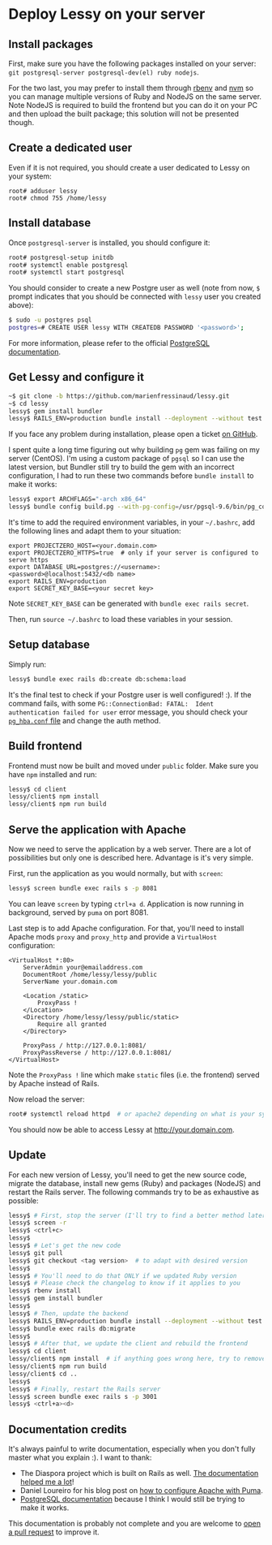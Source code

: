 # Deploy Lessy on your server

## Install packages

First, make sure you have the following packages installed on your server: `git
postgresql-server postgresql-dev(el) ruby nodejs`.

For the two last, you may prefer to install them through
[rbenv](https://github.com/rbenv/rbenv) and
[nvm](https://github.com/creationix/nvm) so you can manage multiple versions
of Ruby and NodeJS on the same server. Note NodeJS is required to build the
frontend but you can do it on your PC and then upload the built package; this
solution will not be presented though.

## Create a dedicated user

Even if it is not required, you should create a user dedicated to Lessy
on your system:

```
root# adduser lessy
root# chmod 755 /home/lessy
```

## Install database

Once `postgresql-server` is installed, you should configure it:

```bash
root# postgresql-setup initdb
root# systemctl enable postgresql
root# systemctl start postgresql
```

You should consider to create a new Postgre user as well (note from now, `$`
prompt indicates that you should be connected with `lessy` user you
created above):

```bash
$ sudo -u postgres psql
postgres=# CREATE USER lessy WITH CREATEDB PASSWORD '<password>';
```

For more information, please refer to the official [PostgreSQL
documentation](https://wiki.postgresql.org/wiki/First_steps).

## Get Lessy and configure it

```bash
~$ git clone -b https://github.com/marienfressinaud/lessy.git
~$ cd lessy
lessy$ gem install bundler
lessy$ RAILS_ENV=production bundle install --deployment --without test development --path vendor
```

If you face any problem during installation, please open a ticket [on
GitHub](https://github.com/marienfressinaud/lessy/issues).

I spent quite a long time figuring out why building `pg` gem was failing on my
server (CentOS). I'm using a custom package of `pgsql` so I can use the latest
version, but Bundler still try to build the gem with an incorrect configuration,
I had to run these two commands before `bundle install` to make it works:

```bash
lessy$ export ARCHFLAGS="-arch x86_64"
lessy$ bundle config build.pg --with-pg-config=/usr/pgsql-9.6/bin/pg_config
```

It's time to add the required environment variables, in your `~/.bashrc`, add the
following lines and adapt them to your situation:

```
export PROJECTZERO_HOST=<your.domain.com>
export PROJECTZERO_HTTPS=true  # only if your server is configured to serve https
export DATABASE_URL=postgres://<username>:<password>@localhost:5432/<db name>
export RAILS_ENV=production
export SECRET_KEY_BASE=<your secret key>
```

Note `SECRET_KEY_BASE` can be generated with `bundle exec rails secret`.

Then, run `source ~/.bashrc` to load these variables in your session.

## Setup database

Simply run:

```bash
lessy$ bundle exec rails db:create db:schema:load
```

It's the final test to check if your Postgre user is well configured! :). If
the command fails, with some `PG::ConnectionBad: FATAL:  Ident authentication
failed for user` error message, you should check your [`pg_hba.conf`
file](https://www.postgresql.org/docs/9.1/static/auth-pg-hba-conf.html) and
change the auth method.

## Build frontend

Frontend must now be built and moved under `public` folder. Make
sure you have `npm` installed and run:

```bash
lessy$ cd client
lessy/client$ npm install
lessy/client$ npm run build
```

## Serve the application with Apache

Now we need to serve the application by a web server. There are a lot of
possibilities but only one is described here. Advantage is it's very simple.

First, run the application as you would normally, but with `screen`:

```bash
lessy$ screen bundle exec rails s -p 8081
```

You can leave `screen` by typing `ctrl+a d`. Application is now running in
background, served by `puma` on port 8081.

Last step is to add Apache configuration. For that, you'll need to install
Apache mods `proxy` and `proxy_http` and provide a `VirtualHost` configuration:

```
<VirtualHost *:80>
    ServerAdmin your@emailaddress.com
    DocumentRoot /home/lessy/lessy/public
    ServerName your.domain.com

    <Location /static>
        ProxyPass !
    </Location>
    <Directory /home/lessy/lessy/public/static>
        Require all granted
    </Directory>

    ProxyPass / http://127.0.0.1:8081/
    ProxyPassReverse / http://127.0.0.1:8081/
</VirtualHost>
```

Note the `ProxyPass !` line which make `static` files (i.e. the frontend)
served by Apache instead of Rails.

Now reload the server:

```bash
root# systemctl reload httpd  # or apache2 depending on what is your system
```

You should now be able to access Lessy at http://your.domain.com.

## Update

For each new version of Lessy, you'll need to get the new source code, migrate
the database, install new gems (Ruby) and packages (NodeJS) and restart the
Rails server. The following commands try to be as exhaustive as possible:

```bash
lessy$ # First, stop the server (I'll try to find a better method later ;))
lessy$ screen -r
lessy$ <ctrl+c>
lessy$
lessy$ # Let's get the new code
lessy$ git pull
lessy$ git checkout <tag version>  # to adapt with desired version
lessy$
lessy$ # You'll need to do that ONLY if we updated Ruby version
lessy$ # Please check the changelog to know if it applies to you
lessy$ rbenv install
lessy$ gem install bundler
lessy$
lessy$ # Then, update the backend
lessy$ RAILS_ENV=production bundle install --deployment --without test development --path vendor
lessy$ bundle exec rails db:migrate
lessy$
lessy$ # After that, we update the client and rebuild the frontend
lessy$ cd client
lessy/client$ npm install  # if anything goes wrong here, try to remove the node_modules folder
lessy/client$ npm run build
lessy/client$ cd ..
lessy$
lessy$ # Finally, restart the Rails server
lessy$ screen bundle exec rails s -p 3001
lessy$ <ctrl+a><d>
```

## Documentation credits

It's always painful to write documentation, especially when you don't fully
master what you explain :). I want to thank:

- The Diaspora project which is built on Rails as well. [The documentation
  helped me a lot](https://wiki.diasporafoundation.org/Installation)!
- Daniel Loureiro for his blog post on [how to configure Apache with
  Puma](http://www.learnwithdaniel.com/2015/01/apache-puma-via-reverse-proxy/).
- [PostgreSQL documentation](https://wiki.postgresql.org/wiki/Main_Page)
  because I think I would still be trying to make it works.

This documentation is probably not complete and you are welcome to [open a pull
request](https://github.com/marienfressinaud/lessy/pulls) to improve it.
